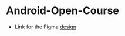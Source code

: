 # Android-Open-Course

- Link for the Figma [design](https://www.figma.com/proto/0ldrtCPH0P8McHlNNueBrL/open_course?page-id=0%3A1&node-id=1%3A681&viewport=669%2C393%2C0.37971603870391846&scaling=scale-down-width)

